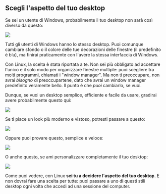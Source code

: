 



<h2>Scegli l'aspetto del tuo desktop</h2>

Se sei un utente di Windows, probabilmente il tuo desktop non sarà 
così diverso da questo:

<img src="Images/windows_vista.jpg" />

Tutti gli utenti di Windows hanno lo stesso desktop. Puoi comunque 
cambiare sfondo o il colore delle tue decorazioni delle finestre (il 
predefinito è blu), ma finirai praticamente con l'avere la stessa 
interfaccia di Windows.

Con Linux, la scelta è stata riportata a te. Non sei più obbligato ad 
accettare l'unico e il solo modo per organizzare finestre multiple: puoi 
scegliere tra molti programmi, chiamati i "window manager". Ma non ti 
preoccupare, non avrai <i>bisogno</i> di preoccupartene, dato che avrai 
un window manager predefinito veramente bello. Il punto è che <i>puoi</i> 
cambiarlo, se vuoi.

Dunque, se vuoi un desktop semplice, efficiente e facile da usare, 
gradirai avere probabilmente questo qui:

<img src="Images/ubuntu.jpg"/>

Se ti piace un look più moderno e vistoso, potresti passare a questo:

<img src="Images/kde.png" />

Oppure puoi provare questo, semplice e veloce:

<img src="Images/xfce.jpg" />

O anche questo, se ami personalizzare completamente il tuo desktop:

<img src="Images/wm.jpg" />

Come puoi vedere, con Linux <b>sei tu a decidere l'aspetto del tuo 
desktop</b>. E non dovrai fare una scelta per tutte: puoi passare a uno di 
questi stili desktop ogni volta che accedi ad una sessione del computer.




